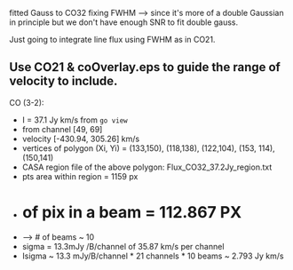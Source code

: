 fitted Gauss to CO32 fixing FWHM --> since it's more of a double Gaussian in principle but we don't have enough SNR to fit double gauss.

Just going to integrate line flux using FWHM as in CO21. 

Use CO21 & coOverlay.eps to guide the range of velocity to include.
-----------

CO (3-2):
- I = 37.1 Jy km/s from `go view`
- from channel [49, 69]
- velocity [-430.94, 305.26] km/s
- vertices of polygon (Xi, Yi) = (133,150), (118,138), (122,104), (153, 114), (150,141)
- CASA region file of the above polygon: Flux_CO32_37.2Jy_region.txt
- pts area within region = 1159 px
- # of pix in a beam = 112.867 PX
- --> # of beams ~ 10
- sigma = 13.3mJy /B/channel of 35.87 km/s per channel
- Isigma ~ 13.3 mJy/B/channel * 21 channels * 10 beams ~ 2.793 Jy km/s
